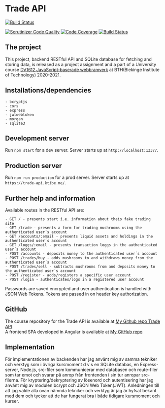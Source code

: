 # Trade API

[![Build Status](https://travis-ci.org/kati18/jsramverk-backend-project.svg?branch=master)](https://travis-ci.org/kati18/jsramverk-backend-project)

[![Scrutinizer Code Quality](https://scrutinizer-ci.com/g/kati18/jsramverk-backend-project/badges/quality-score.png?b=master)](https://scrutinizer-ci.com/g/kati18/jsramverk-backend-project/?branch=master)
[![Code Coverage](https://scrutinizer-ci.com/g/kati18/jsramverk-backend-project/badges/coverage.png?b=master)](https://scrutinizer-ci.com/g/kati18/jsramverk-backend-project/?branch=master)
[![Build Status](https://scrutinizer-ci.com/g/kati18/jsramverk-backend-project/badges/build.png?b=master)](https://scrutinizer-ci.com/g/kati18/jsramverk-backend-project/build-status/master)

## The project

This project, backend RESTful API and SQLite database for fetching and storing data, is released as a project assignment and a part of a University course [DV1612 JavaScript-baserade webbramverk](https://jsramverk.se/) at BTH(Blekinge Institute of Technology) 2020-2021.

## Installations/dependencies

    - bcryptjs
    - cors
    - express
    - jwtwebtoken
    - morgan
    - sqlite3

## Development server

Run `npm start` for a dev server. Server starts up at `http://localhost:1337/`.

## Production server

Run `npm run production` for a prod server. Server starts up at `https://trade-api.ktibe.me/`.

## Further help and information

Available routes in the RESTful API are:

    - GET / - presents start i.e. information about theís fake trading site
    - GET /trade - presents a form for trading mushrooms using the authenticated user´s account
    - GET /accounts/:email - presents liquid assets and holdings in the authenticated user´s account
    - GET /loggs/:email - presents transaction loggs in the authenticated user´s account
    - POST /accounts - deposits money to the authenticated user´s account
    - POST /trades/buy - adds mushrooms to and withdraws money from the authenticated user´s account
    - POST /trades/sell - subtracts mushrooms from and deposits money to the authenticated user´s account
    - POST /register - adds/registers a specific user account
    - POST /login - authenticates/logs in a registered user account

Passwords are saved encrypted and user authentication is handled with JSON Web Tokens. Tokens are passed in on header key authorization.

## GitHub

The course repository for the Trade API is available at [My Github repo Trade API](https://github.com/kati18/jsramverk-backend-project.git)<br>
A frontend SPA developed in Angular is available at [My GitHub repo](https://github.com/kati18/jsramverk-frontend-project.git)

## Implementation

För implementationen av backenden har jag använt mig av samma tekniker och verktyg som i övriga kursmoment d v s en SQLite databas, en Express-server, Node.js, src-filer som kommunicerar med databasen och route-filer som tar emot och svarar på anrop från frontenden i sin tur anropar src-filerna. För kryptering/dekryptering av lösenord och autentisering har jag använt mig av modulen bcrypt och JSON Web Token(JWT). Anledningen till att jag valde alla ovan nämnda tekniker och verktyg är jag är hyfsat bekant med dem och tycker att de har fungerat bra i både tidigare kursmoment och kurser.
